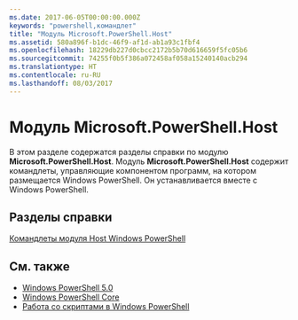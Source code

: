 ```yaml
---
ms.date: 2017-06-05T00:00:00.000Z
keywords: "powershell,командлет"
title: "Модуль Microsoft.PowerShell.Host"
ms.assetid: 580a896f-b1dc-46f9-af1d-ab1a93c1fbf4
ms.openlocfilehash: 18229db227d0cbcc2172b5b70d616659f5fc05b6
ms.sourcegitcommit: 74255f0b5f386a072458af058a15240140acb294
ms.translationtype: HT
ms.contentlocale: ru-RU
ms.lasthandoff: 08/03/2017
---
```

# <a name="microsoftpowershellhost-module"></a>Модуль Microsoft.PowerShell.Host
В этом разделе содержатся разделы справки по модулю **Microsoft.PowerShell.Host**. Модуль **Microsoft.PowerShell.Host** содержит командлеты, управляющие компонентом программ, на котором размещается Windows PowerShell. Он устанавливается вместе с Windows PowerShell.

## <a name="help-topics"></a>Разделы справки
[Командлеты модуля Host Windows PowerShell](http://go.microsoft.com/fwlink/?LinkID=245859)

## <a name="see-also"></a>См. также
- [Windows PowerShell 5.0](Windows-PowerShell-5.0.md)
- [Windows PowerShell Core](https://technet.microsoft.com/en-us/library/4b75f1e4-f327-48f3-92ab-bf5435094d41)
- [Работа со скриптами в Windows PowerShell](../../getting-started/fundamental/Scripting-with-Windows-PowerShell.md)

